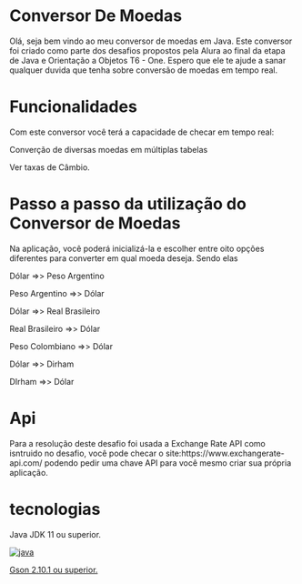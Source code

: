 <h1>Conversor De Moedas</h1>

<p>Olá, seja bem vindo ao meu conversor de moedas em Java. Este conversor foi criado como parte dos desafios propostos pela Alura ao final da etapa de Java e Orientação a Objetos T6 - One. Espero que ele te ajude a sanar qualquer duvida que tenha sobre conversão de moedas em tempo real.</p>

<h1>Funcionalidades</h1>

<P>Com este conversor você terá a capacidade de checar em tempo real:</P>

<p>Converção de diversas moedas em múltiplas tabelas</p>
<p>Ver taxas de Câmbio.</p>

<h1>Passo a passo da utilização do Conversor de Moedas</h1>

<p>Na aplicação, você poderá inicializá-la e escolher entre oito opções diferentes para converter em qual moeda deseja. Sendo elas</p>

<p>Dólar =>> Peso Argentino</p>
<p>Peso Argentino =>> Dólar</p>
<p>Dólar =>> Real Brasileiro</p>
<p>Real Brasileiro =>> Dólar</p>
<p>Peso Colombiano =>> Dólar</p>
<p>Dólar =>> Dirham</p>
<p>DIrham =>> Dólar</p>

<h1>Api</h1>

<p>Para a resolução deste desafio foi usada a Exchange Rate API como isntruido no desafio, você pode checar o site:<a>https://www.exchangerate-api.com/</a> podendo pedir uma chave API para você mesmo criar sua própria aplicação.</p>

<h1>tecnologias</h1>

<p>Java JDK 11 ou superior.</p>
<a href="https://www.java.com/en/download/help/whatis_java.html" target="_blank">
        <img
           src="https://img.shields.io/badge/Java-000?style=for-the-badge&logo=java"
           alt="java"
         />
        
<p>Gson 2.10.1 ou superior.</p>


